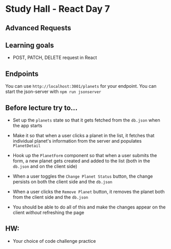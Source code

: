 # Study Hall - React Day 7
## Advanced Requests

## Learning goals
- POST, PATCH, DELETE request in React


## Endpoints
You can use `http://localhost:3001/planets` for your endpoint. You can start the json-server with `npm run jsonserver`

## Before lecture try to...

- Set up the `planets` state so that it gets fetched from the `db.json` when the app starts

- Make it so that when a user clicks a planet in the list, it fetches that individual planet's information from the server and populates `PlanetDetail`

- Hook up the `PlanetForm` component so that when a user submits the form, a new planet gets created and added to the list (both in the `db.json` and on the client side)

- When a user toggles the `Change Planet Status` button, the change persists on both the client side and the `db.json`

- When a user clicks the `Remove Planet` button, it removes the planet both from the client side and the `db.json`

- You should be able to do all of this and make the changes appear on the client *without* refreshing the page


## HW:
- Your choice of code challenge practice
